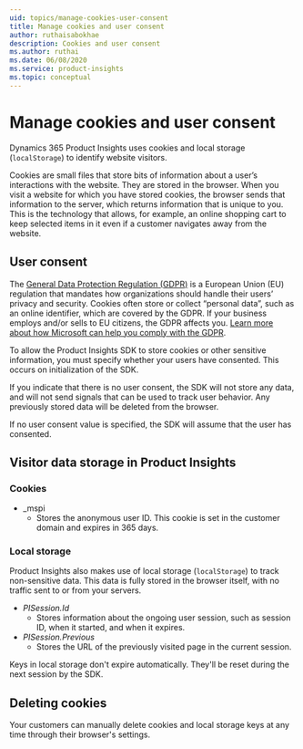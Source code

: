 ```yaml
---
uid: topics/manage-cookies-user-consent
title: Manage cookies and user consent
author: ruthaisabokhae
description: Cookies and user consent
ms.author: ruthai
ms.date: 06/08/2020
ms.service: product-insights
ms.topic: conceptual
---
```


# Manage cookies and user consent

Dynamics 365 Product Insights uses cookies and local storage (`localStorage`) to identify website visitors.

Cookies are small files that store bits of information about a user’s interactions with the website. They are stored in the browser. When you visit a website for which you have stored cookies, the browser sends that information to the server, which returns information that is unique to you. This is the technology that allows, for example, an online shopping cart to keep selected items in it even if a customer navigates away from the website.

## User consent

The [General Data Protection Regulation (GDPR)](https://docs.microsoft.com/en-us/dynamics365/get-started/gdpr/) is a European Union (EU) regulation that mandates how organizations should handle their users’ privacy and security. Cookies often store or collect “personal data”, such as an online identifier, which are covered by the GDPR. If your business employs and/or sells to EU citizens, the GDPR affects you. [Learn more about how Microsoft can help you comply with the GDPR](https://www.microsoft.com/en-ww/trust-center/privacy/gdpr-faqs).

To allow the Product Insights SDK to store cookies or other sensitive information, you must specify whether your users have consented. This occurs on initialization of the SDK.

If you indicate that there is no user consent, the SDK will not store any data, and will not send signals that can be used to track user behavior. Any previously stored data will be deleted from the browser.

If no user consent value is specified, the SDK will assume that the user has consented.

## Visitor data storage in Product Insights

### Cookies

-	_mspi
    -	Stores the anonymous user ID. This cookie is set in the customer domain and expires in 365 days.

### Local storage

Product Insights also makes use of local storage (`localStorage`) to track non-sensitive data. This data is fully stored in the browser itself, with no traffic sent to or from your servers.

-	*PISession.Id* 
    - Stores information about the ongoing user session, such as session ID, when it started, and when it expires.
- *PISession.Previous*
    - Stores the URL of the previously visited page in the current session.
    
Keys in local storage don't expire automatically. They'll be reset during the next session by the SDK.

## Deleting cookies

Your customers can manually delete cookies and local storage keys at any time through their browser's settings.

